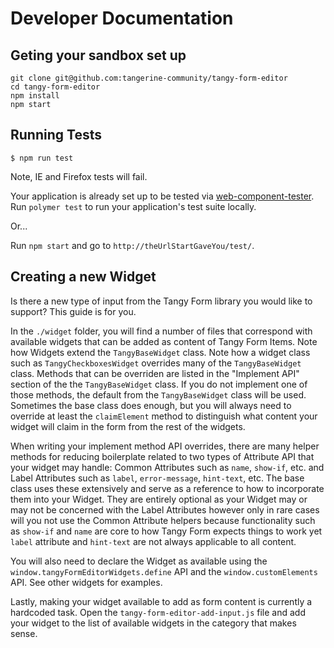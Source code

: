 # Developer Documentation

## Geting your sandbox set up
```
git clone git@github.com:tangerine-community/tangy-form-editor
cd tangy-form-editor
npm install
npm start
```

## Running Tests
```
$ npm run test
```
Note, IE and Firefox tests will fail.

Your application is already set up to be tested via [web-component-tester](https://github.com/Polymer/web-component-tester). Run `polymer test` to run your application's test suite locally.

Or...

Run `npm start` and go to `http://theUrlStartGaveYou/test/`.



## Creating a new Widget
Is there a new type of input from the Tangy Form library you would like to support? This guide is for you.

In the `./widget` folder, you will find a number of files that correspond with available widgets that can be added as content of Tangy Form Items. Note how Widgets extend the `TangyBaseWidget` class. Note how a widget class such as `TangyCheckboxesWidget` overrides many of the `TangyBaseWidget` class. Methods that can be overriden are listed in the "Implement API" section of the the `TangyBaseWidget` class. If you do not implement one of those methods, the default from the `TangyBaseWidget` class will be used. Sometimes the base class does enough, but you will always need to override at least the `claimElement` method to distinguish what content your widget will claim in the form from the rest of the widgets. 

When writing your implement method API overrides, there are many helper methods for reducing boilerplate related to two types of Attribute API that your widget may handle: Common Attributes such as `name`, `show-if`, etc. and Label Attributes such as `label`, `error-message`, `hint-text`, etc. The base class uses these extensively and serve as a reference to how to incorporate them into your Widget. They are entirely optional as your Widget may or may not be concerned with the Label Attributes however only in rare cases will you not use the Common Attribute helpers because functionality such as `show-if` and `name` are core to how Tangy Form expects things to work yet `label` attribute and `hint-text` are not always applicable to all content.

You will also need to declare the Widget as available using the `window.tangyFormEditorWidgets.define` API and the `window.customElements` API. See other widgets for examples.

Lastly, making your widget available to add as form content is currently a hardcoded task. Open the `tangy-form-editor-add-input.js` file and add your widget to the list of available widgets in the category that makes sense. 

